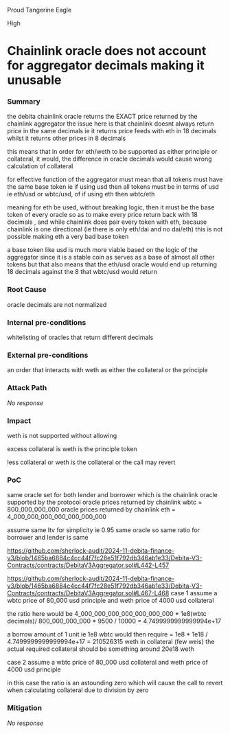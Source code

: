 Proud Tangerine Eagle

High

# Chainlink oracle does not account for aggregator decimals making it unusable

### Summary

the debita chainlink oracle returns the EXACT price returned by  the chainlink aggregator
the issue here is that chainlink doesnt always return price in the same decimals ie it returns price feeds with eth in 18 decimals whilst it returns other prices in 8 decimals 

this means that in order for eth/weth to be supported as either principle or collateral, it would, the difference in oracle decimals would cause wrong calculation of collateral 

for effective function of the aggregator must mean that all tokens must have the same base token ie if using usd 
then all tokens must be in terms of usd ie eth/usd or wbtc/usd, of if using eth then wbtc/eth 

meaning for eth be used, without breaking logic, then it must be the base token of every oracle so as to make every price return back with 18 decimals , and while chainlink does pair every token with eth, because chainlink is one directional (ie there is only eth/dai and no dai/eth) this is not possible making eth a very bad base token 

a base token like usd is much more viable  based on the logic of the aggregator since it is a stable coin as serves as a base of almost all other tokens  but that also means that the eth/usd oracle would end up returning 18 decimals against the 8 that wbtc/usd would return 
### Root Cause

oracle decimals are not normalized 

### Internal pre-conditions

whitelisting of oracles that return different decimals 

### External pre-conditions

an order that interacts with weth as either the collateral or the principle 

### Attack Path

_No response_

### Impact

weth is not supported without allowing 

excess  collateral is weth is the principle token 

less collateral or weth is the collateral or the call may revert 

### PoC

same oracle set for both lender and borrower which is the chainlink oracle supported by the protocol 
oracle prices returned by chainlink wbtc = 800_000_000_000
oracle prices returned by chainlink eth = 4_000_000_000_000_000_000_000

assume same ltv for simplicity ie 0.95 
same oracle so same ratio for borrower and lender is same 

https://github.com/sherlock-audit/2024-11-debita-finance-v3/blob/1465ba6884c4cc44f7fc28e51f792db346ab1e33/Debita-V3-Contracts/contracts/DebitaV3Aggregator.sol#L442-L457

https://github.com/sherlock-audit/2024-11-debita-finance-v3/blob/1465ba6884c4cc44f7fc28e51f792db346ab1e33/Debita-V3-Contracts/contracts/DebitaV3Aggregator.sol#L467-L468
case 1 
assume a wbtc price of 80_000 usd principle 
and weth price of 4000 usd collateral 

the ratio here would be 4_000_000_000_000_000_000_000 * 1e8(wbtc decimals)/ 800_000_000_000 * 9500 / 10000
= 4.7499999999999994e+17 

a borrow amount of 1 unit ie 1e8 wbtc would then require 
= 1e8 * 1e18 / 4.7499999999999994e+17  = 210526315 weth in collateral (few weis)
the actual required collateral should be something around 20e18 weth 

case 2
assume a wbtc price of 80_000 usd collateral 
and weth price of 4000 usd principle 

in this case the ratio is  an astounding zero which will cause the call to revert when calculating collateral due to division by zero 

### Mitigation

_No response_